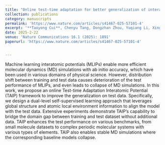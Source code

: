 ```yaml
---
title: "Online test-time adaptation for better generalization of interatomic potentials to out-of-distribution data"
collection: publications
category: manuscripts
permalink: 'https://www.nature.com/articles/s41467-025-57101-4'
excerpt: '**Taoyong Cui**, Chenyu Tang, Dongzhan Zhou, Yuqiang Li, Xingao Gong, Wanli Ouyang, Mao Su & Shufei Zhang'
date: 2025-2-22
venue: 'Nature Communications 16.1 (2025): 1891'
paperurl: 'https://www.nature.com/articles/s41467-025-57101-4'


---
```

Machine learning interatomic potentials (MLIPs) enable more efficient molecular dynamics (MD) simulations with ab initio accuracy, which have been used in various domains of physical science. However, distribution shift between training and test data causes deterioration of the test performance of MLIPs, and even leads to collapse of MD simulations. In this work, we propose an online Test-time Adaptation Interatomic Potential (TAIP) framework to improve the generalization on test data. Specifically, we design a dual-level self-supervised learning approach that leverages global structure and atomic local environment information to align the model with the test data. Extensive experiments demonstrate TAIP’s capability to bridge the domain gap between training and test dataset without additional data. TAIP enhances the test performance on various benchmarks, from small molecule datasets to complex periodic molecular systems with various types of elements. TAIP also enables stable MD simulations where the corresponding baseline models collapse.
